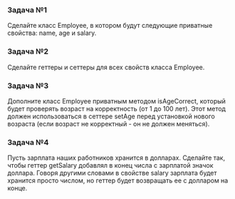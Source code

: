 ### Задача №1
Сделайте класс Employee, в котором будут следующие приватные свойства: name, age и salary.

### Задача №2
Сделайте геттеры и сеттеры для всех свойств класса Employee.

### Задача №3
Дополните класс Employee приватным методом isAgeCorrect, который будет проверять возраст на корректность (от 1 до 100 лет). Этот метод должен использоваться в сеттере setAge перед установкой нового возраста (если возраст не корректный - он не должен меняться).

### Задача №4
Пусть зарплата наших работников хранится в долларах. Сделайте так, чтобы геттер getSalary добавлял в конец числа с зарплатой значок доллара. Говоря другими словами в свойстве salary зарплата будет хранится просто числом, но геттер будет возвращать ее с долларом на конце.
